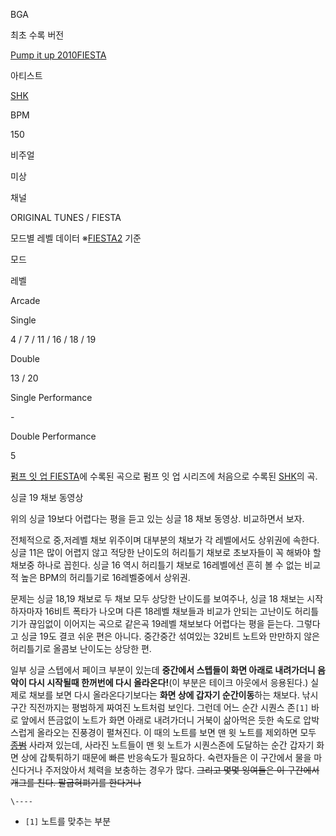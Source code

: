 BGA

최초 수록 버전

[Pump it up 2010FIESTA](%ED%8E%8C%ED%94%84%20%EC%9E%87%20%EC%97%85/FIESTA.md)

아티스트

[SHK](SHK.md)

BPM

150

비주얼

미상

채널

ORIGINAL TUNES / FIESTA

모드별 레벨 데이터 ※[FIESTA2](%ED%8E%8C%ED%94%84%20%EC%9E%87%20%EC%97%85/FIESTA%202.md) 기준

모드

레벨

Arcade

Single

4 / 7 / 11 / 16 / 18 / 19

Double

13 / 20

Single Performance

\-

Double Performance

5

  
[펌프 잇 업 FIESTA](%ED%8E%8C%ED%94%84%20%EC%9E%87%20%EC%97%85/FIESTA.md)에 수록된
곡으로 펌프 잇 업 시리즈에 처음으로 수록된 [SHK](SHK.md)의 곡.

싱글 19 채보 동영상

위의 싱글 19보다 어렵다는 평을 듣고 있는 싱글 18 채보 동영상. 비교하면서 보자.

전체적으로 중,저레벨 채보 위주이며 대부분의 채보가 각 레벨에서도 상위권에 속한다. 싱글 11은 많이 어렵지 않고 적당한 난이도의 허리틀기
채보로 초보자들이 꼭 해봐야 할 채보중 하나로 꼽힌다. 싱글 16 역시 허리틀기 채보로 16레벨에선 흔히 볼 수 없는 비교적 높은 BPM의
허리틀기로 16레벨중에서 상위권.

문제는 싱글 18,19 채보로 두 채보 모두 상당한 난이도를 보여주나, 싱글 18 채보는 시작하자마자 16비트 폭타가 나오며 다른 18레벨
채보들과 비교가 안되는 고난이도 허리틀기가 끊임없이 이어지는 곡으로 같은곡 19레벨 채보보다 어렵다는 평을 듣는다. 그렇다고 싱글 19도
결코 쉬운 편은 아니다. 중간중간 섞여있는 32비트 노트와 만만하지 않은 허리틀기로 올콤보 난이도는 상당한 편.

일부 싱글 스텝에서 페이크 부분이 있는데 **중간에서 스텝들이 화면 아래로 내려가더니 음악이 다시 시작될때 한꺼번에 다시 올라온다!**(이
부분은 테이크 아웃에서 응용된다.) 실제로 채보를 보면 다시 올라온다기보다는 **화면 상에 갑자기 순간이동**하는 채보다. 낚시 구간
직전까지는 평범하게 짜여진 노트처럼 보인다. 그런데 어느 순간 시퀀스 존`[1]` 바로 앞에서 뜬금없이 노트가 화면 아래로 내려가더니 거북이
삶아먹은 듯한 속도로 압박스럽게 올라오는 진풍경이 펼쳐진다. 이 때의 노트를 보면 맨 윗 노트를 제외하면 모두
<del>[종범](%EC%9D%B4%EC%A2%85%EB%B2%94.md)</del> 사라져 있는데, 사라진 노트들이 맨 윗 노트가
시퀀스존에 도달하는 순간 갑자기 화면 상에 갑툭튀하기 때문에 빠른 반응속도가 필요하다. 숙련자들은 이 구간에서 물을 마신다거나 주저앉아서
체력을 보충하는 경우가 많다. <del>그리고 몇몇 잉여들은 이 구간에서 개그를 친다. 팔굽혀펴기를 한다거나</del>

`\----`

  * `[1]` 노트를 맞추는 부분


